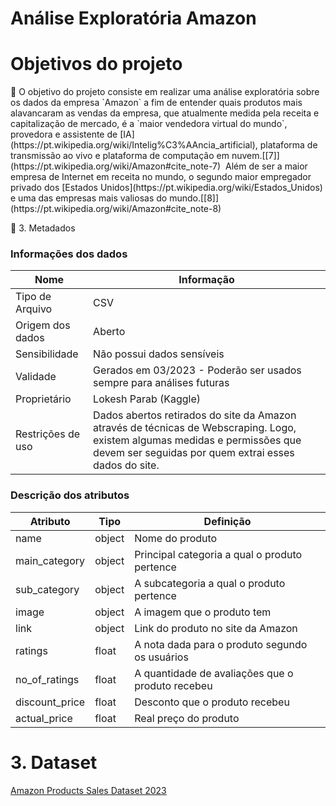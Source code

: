 # Análise Exploratória Amazon


# **Objetivos do projeto**

<aside>
🎯 O objetivo do projeto consiste em realizar uma análise exploratória sobre os dados da empresa `Amazon` a fim de entender quais produtos mais alavancaram as vendas da empresa, que atualmente medida pela receita e capitalização de mercado, é a `maior vendedora virtual do mundo`, provedora e assistente de [IA](https://pt.wikipedia.org/wiki/Intelig%C3%AAncia_artificial), plataforma de transmissão ao vivo e plataforma de computação em nuvem.[[7]](https://pt.wikipedia.org/wiki/Amazon#cite_note-7)
 Além de ser a maior empresa de Internet em receita no mundo, o segundo maior empregador privado dos [Estados Unidos](https://pt.wikipedia.org/wiki/Estados_Unidos) e uma das empresas mais valiosas do mundo.[[8]](https://pt.wikipedia.org/wiki/Amazon#cite_note-8)

</aside>

🎲 3. Metadados

### Informações dos dados

| Nome | Informação |
| --- | --- |
| Tipo de Arquivo | CSV |
| Origem dos dados | Aberto |
| Sensibilidade | Não possui dados sensíveis |
| Validade | Gerados em 03/2023 - Poderão ser usados sempre para análises futuras |
| Proprietário | Lokesh Parab (Kaggle) |
| Restrições de uso | Dados abertos retirados do site da Amazon através de técnicas de Webscraping. Logo, existem algumas medidas e permissões que devem ser seguidas por quem extrai esses dados do site. |

### Descrição dos atributos

| Atributo | Tipo | Definição |
| --- | --- | --- |
| name | object | Nome do produto |
| main_category | object | Principal categoria a qual o produto pertence |
| sub_category | object | A subcategoria a qual o produto pertence |
| image | object | A imagem que o produto tem |
| link | object | Link do produto no site da Amazon |
| ratings | float | A nota dada para o produto segundo os usuários |
| no_of_ratings | float | A quantidade de avaliações que o produto recebeu |
| discount_price | float | Desconto que o produto recebeu |
| actual_price | float | Real preço do produto |


# 3. Dataset

[Amazon Products Sales Dataset 2023](https://www.kaggle.com/datasets/lokeshparab/amazon-products-dataset)

